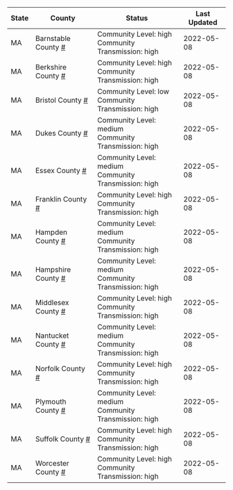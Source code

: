 State | County | Status | Last Updated
--- | --- | --- | --- 
MA | Barnstable County <a href="#barnstable_county">#</a> | <a name="barnstable_county"></a>Community Level: high<br/>Community Transmission: high | 2022-05-08
MA | Berkshire County <a href="#berkshire_county">#</a> | <a name="berkshire_county"></a>Community Level: high<br/>Community Transmission: high | 2022-05-08
MA | Bristol County <a href="#bristol_county">#</a> | <a name="bristol_county"></a>Community Level: low<br/>Community Transmission: high | 2022-05-08
MA | Dukes County <a href="#dukes_county">#</a> | <a name="dukes_county"></a>Community Level: medium<br/>Community Transmission: high | 2022-05-08
MA | Essex County <a href="#essex_county">#</a> | <a name="essex_county"></a>Community Level: medium<br/>Community Transmission: high | 2022-05-08
MA | Franklin County <a href="#franklin_county">#</a> | <a name="franklin_county"></a>Community Level: high<br/>Community Transmission: high | 2022-05-08
MA | Hampden County <a href="#hampden_county">#</a> | <a name="hampden_county"></a>Community Level: medium<br/>Community Transmission: high | 2022-05-08
MA | Hampshire County <a href="#hampshire_county">#</a> | <a name="hampshire_county"></a>Community Level: medium<br/>Community Transmission: high | 2022-05-08
MA | Middlesex County <a href="#middlesex_county">#</a> | <a name="middlesex_county"></a>Community Level: high<br/>Community Transmission: high | 2022-05-08
MA | Nantucket County <a href="#nantucket_county">#</a> | <a name="nantucket_county"></a>Community Level: medium<br/>Community Transmission: high | 2022-05-08
MA | Norfolk County <a href="#norfolk_county">#</a> | <a name="norfolk_county"></a>Community Level: high<br/>Community Transmission: high | 2022-05-08
MA | Plymouth County <a href="#plymouth_county">#</a> | <a name="plymouth_county"></a>Community Level: medium<br/>Community Transmission: high | 2022-05-08
MA | Suffolk County <a href="#suffolk_county">#</a> | <a name="suffolk_county"></a>Community Level: high<br/>Community Transmission: high | 2022-05-08
MA | Worcester County <a href="#worcester_county">#</a> | <a name="worcester_county"></a>Community Level: high<br/>Community Transmission: high | 2022-05-08
